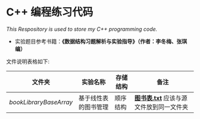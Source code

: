 # C++ 编程练习代码
*This Respository is used to store my C++ programming code.*

* 实验题目参考书籍：**《数据结构习题解析与实验指导》（作者：李冬梅、张琪编）** 




文件说明表格如下:

文件夹|实验名称|存储结构|备注
---------------|---------------|---------------|---------------
*bookLibraryBaseArray*|基于线性表的图书管理|顺序结构|[**图书表.txt**](https://github.com/Longtainbin/CppExercise/blob/master/bookLibraryBaseArray/%E5%9B%BE%E4%B9%A6%E8%A1%A8.txt) 应该与源文件放到同一文件夹



